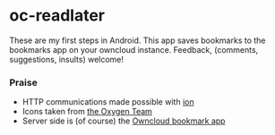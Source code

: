 oc-readlater
============
These are my first steps in Android. This app saves bookmarks to the bookmarks app on your owncloud instance. Feedback, (comments, suggestions, insults) welcome!

### Praise
- HTTP communications made possible with [ion](https://github.com/koush/ion)
- Icons taken from [the Oxygen Team](https://github.com/pasnox/oxygen-icons-png)
- Server side is (of course) the [Owncloud bookmark app](https://github.com/owncloud/bookmarks)
